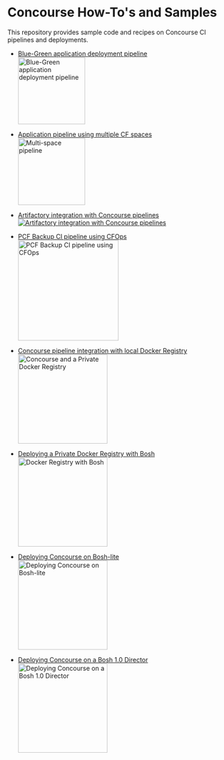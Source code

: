 # Concourse How-To's and Samples

This repository provides sample code and recipes on Concourse CI pipelines and deployments.

- [Blue-Green application deployment pipeline](https://github.com/pivotalservices/concourse-pipeline-samples/tree/master/blue-green-app-deployment)  
[<img src="https://raw.githubusercontent.com/pivotalservices/concourse-pipeline-samples/master/common/images/bg-pipeline-icon.jpg" alt="Blue-Green application deployment pipeline" width="150"/>](https://github.com/pivotalservices/concourse-pipeline-samples/tree/master/blue-green-app-deployment)

- [Application pipeline using multiple CF spaces](https://github.com/lsilvapvt/sample-app-pipeline)  
[<img src="https://raw.githubusercontent.com/pivotalservices/concourse-pipeline-samples/master/common/images/multi-spaces-pipeline.jpg" alt="Multi-space pipeline" width="150"/>](https://github.com/lsilvapvt/sample-app-pipeline)

- [Artifactory integration with Concourse pipelines](https://github.com/pivotalservices/concourse-pipeline-samples/tree/master/artifactory-integration)  
[![Artifactory integration with Concourse pipelines](https://raw.githubusercontent.com/pivotalservices/concourse-pipeline-samples/master/common/images/concourse-and-artifactory.png)](https://github.com/pivotalservices/concourse-pipeline-samples/tree/master/artifactory-integration)

- [PCF Backup CI pipeline using CFOps](https://github.com/pivotalservices/concourse-pipeline-samples/tree/master/pcf-cfops-backup)  
[<img src="https://raw.githubusercontent.com/pivotalservices/concourse-pipeline-samples/master/common/images/cfops-pipeline.jpg" alt="PCF Backup CI pipeline using CFOps" width="225"/>](https://github.com/pivotalservices/concourse-pipeline-samples/tree/master/pcf-cfops-backup)  

- [Concourse pipeline integration with local Docker Registry](https://github.com/pivotalservices/concourse-pipeline-samples/tree/master/private-docker-registry)  
[<img src="https://raw.githubusercontent.com/pivotalservices/concourse-pipeline-samples/master/common/images/concourse-and-private-registry.jpg" alt="Concourse and a Private Docker Registry" width="200"/>](https://github.com/pivotalservices/concourse-pipeline-samples/tree/master/private-docker-registry)

- [Deploying a Private Docker Registry with Bosh](https://github.com/pivotalservices/concourse-pipeline-samples/tree/master/private-docker-registry/docker-registry-release)  
[<img src="https://raw.githubusercontent.com/pivotalservices/concourse-pipeline-samples/master/common/images/docker-and-bosh.jpg" alt="Docker Registry with Bosh" width="200"/>](https://github.com/pivotalservices/concourse-pipeline-samples/tree/master/private-docker-registry/docker-registry-release)

- [Deploying Concourse on Bosh-lite](https://github.com/pivotalservices/concourse-pipeline-samples/tree/master/concourse-on-bosh-lite)  
[<img src="https://raw.githubusercontent.com/pivotalservices/concourse-pipeline-samples/master/common/images/concourse-and-bosh-lite.jpg" alt="Deploying Concourse on Bosh-lite" width="200"/>](https://github.com/pivotalservices/concourse-pipeline-samples/tree/master/concourse-on-bosh-lite)

- [Deploying Concourse on a Bosh 1.0 Director](https://github.com/pivotalservices/concourse-pipeline-samples/tree/master/concourse-on-bosh-1.0)  
[<img src="https://raw.githubusercontent.com/pivotalservices/concourse-pipeline-samples/master/common/images/concourse-and-bosh-1.0.jpg" alt="Deploying Concourse on a Bosh 1.0 Director" width="200"/>](https://github.com/pivotalservices/concourse-pipeline-samples/tree/master/concourse-on-bosh-1.0)

